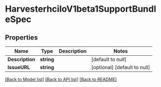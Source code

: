 # HarvesterhciIoV1beta1SupportBundleSpec

## Properties
Name | Type | Description | Notes
------------ | ------------- | ------------- | -------------
**Description** | **string** |  | [default to null]
**IssueURL** | **string** |  | [optional] [default to null]

[[Back to Model list]](../README.md#documentation-for-models) [[Back to API list]](../README.md#documentation-for-api-endpoints) [[Back to README]](../README.md)


